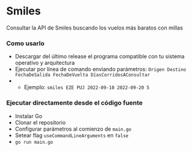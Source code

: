 # Smiles 
Consultar la API de Smiles buscando los vuelos más baratos con millas

### Como usarlo
- Descargar del último release el programa compatible con tu sistema operativo y arquitectura
- Ejecutar por línea de comando enviando parámetros: `Origen Destino FechaDeSalida FechaDeVuelta DíasCorridosAConsultar`
- - Ejemplo: `smiles EZE PUJ 2022-09-10 2022-09-20 5`

### Ejecutar directamente desde el código fuente
- Instalar Go
- Clonar el repositorio
- Configurar parámetros al comienzo de `main.go`
- Setear flag `useCommandLineArguments` en `false` 
- `go run main.go`

